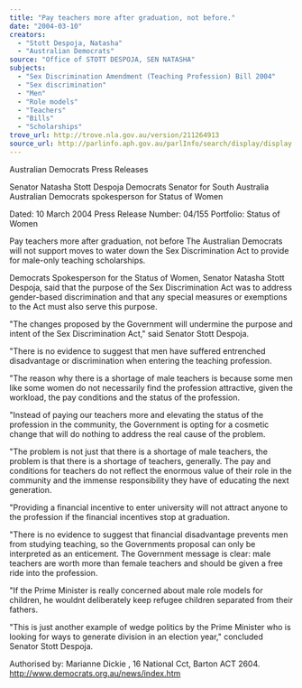 ```yaml
---
title: "Pay teachers more after graduation, not before."
date: "2004-03-10"
creators:
  - "Stott Despoja, Natasha"
  - "Australian Democrats"
source: "Office of STOTT DESPOJA, SEN NATASHA"
subjects:
  - "Sex Discrimination Amendment (Teaching Profession) Bill 2004"
  - "Sex discrimination"
  - "Men"
  - "Role models"
  - "Teachers"
  - "Bills"
  - "Scholarships"
trove_url: http://trove.nla.gov.au/version/211264913
source_url: http://parlinfo.aph.gov.au/parlInfo/search/display/display.w3p;query=Id%3A%22media/pressrel/TFWB6%22
---
```


 Australian Democrats Press  Releases

 Senator Natasha Stott Despoja  Democrats Senator for South Australia  Australian Democrats spokesperson for Status of Women 

 Dated: 10 March 2004 Press Release Number: 04/155 Portfolio: Status of Women

 Pay teachers more after graduation, not before  The Australian Democrats will not support moves to water down the Sex Discrimination Act to  provide for male-only teaching scholarships.   

 Democrats Spokesperson for the Status of Women, Senator Natasha Stott Despoja, said that the  purpose of the Sex Discrimination Act was to address gender-based discrimination and that any  special measures or exemptions to the Act must also serve this purpose.   

 "The changes proposed by the Government will undermine the purpose and intent of the Sex  Discrimination Act," said Senator Stott Despoja.   

 "There is no evidence to suggest that men have suffered entrenched disadvantage or  discrimination when entering the teaching profession.   

 "The reason why there is a shortage of male teachers is because some men like some women do  not necessarily find the profession attractive, given the workload, the pay conditions and the status  of the profession.    

 "Instead of paying our teachers more and elevating the status of the profession in the community,  the Government is opting for a cosmetic change that will do nothing to address the real cause of  the problem.   

 "The problem is not just that there is a shortage of male teachers, the problem is that there is a  shortage of teachers, generally. The pay and conditions for teachers do not reflect the enormous  value of their role in the community and the immense responsibility they have of educating the  next generation.   

 "Providing a financial incentive to enter university will not attract anyone to the profession if the  financial incentives stop at graduation.   

 "There is no evidence to suggest that financial disadvantage prevents men from studying teaching,  so the Governments proposal can only be interpreted as an enticement. The Government  message is clear: male teachers are worth more than female teachers and should be given a free  ride into the profession.    

 "If the Prime Minister is really concerned about male role models for children, he wouldnt  deliberately keep refugee children separated from their fathers.    

 "This is just another example of wedge politics by the Prime Minister who is looking for ways to  generate division in an election year," concluded Senator Stott Despoja.    

 

  Authorised by: Marianne Dickie , 16 National Cct, Barton ACT 2604.  http://www.democrats.org.au/news/index.htm

